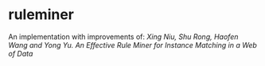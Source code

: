 # ruleminer
An implementation with improvements of:
*Xing Niu, Shu Rong, Haofen Wang and Yong Yu. An Effective Rule Miner for Instance Matching in a Web of Data*
